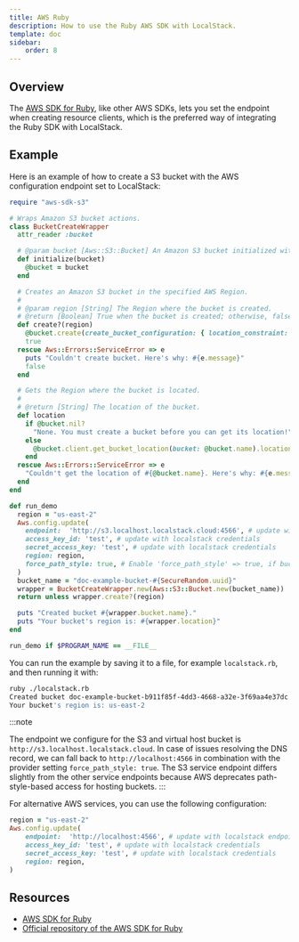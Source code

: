 ```yaml
---
title: AWS Ruby
description: How to use the Ruby AWS SDK with LocalStack.
template: doc
sidebar:
    order: 8
---
```


## Overview

The [AWS SDK for Ruby](https://aws.amazon.com/sdk-for-ruby/), like other AWS SDKs, lets you set the endpoint when creating resource clients, which is the preferred way of integrating the Ruby SDK with LocalStack.

## Example

Here is an example of how to create a S3 bucket with the AWS configuration endpoint set to LocalStack:

```ruby showshowLineNumbers
require "aws-sdk-s3"

# Wraps Amazon S3 bucket actions.
class BucketCreateWrapper
  attr_reader :bucket

  # @param bucket [Aws::S3::Bucket] An Amazon S3 bucket initialized with a name.
  def initialize(bucket)
    @bucket = bucket
  end

  # Creates an Amazon S3 bucket in the specified AWS Region.
  #
  # @param region [String] The Region where the bucket is created.
  # @return [Boolean] True when the bucket is created; otherwise, false.
  def create?(region)
    @bucket.create(create_bucket_configuration: { location_constraint: region })
    true
  rescue Aws::Errors::ServiceError => e
    puts "Couldn't create bucket. Here's why: #{e.message}"
    false
  end

  # Gets the Region where the bucket is located.
  #
  # @return [String] The location of the bucket.
  def location
    if @bucket.nil?
      "None. You must create a bucket before you can get its location!"
    else
      @bucket.client.get_bucket_location(bucket: @bucket.name).location_constraint
    end
  rescue Aws::Errors::ServiceError => e
    "Couldn't get the location of #{@bucket.name}. Here's why: #{e.message}"
  end
end

def run_demo
  region = "us-east-2"
  Aws.config.update(
    endpoint:  'http://s3.localhost.localstack.cloud:4566', # update with localstack endpoint
    access_key_id: 'test', # update with localstack credentials
    secret_access_key: 'test', # update with localstack credentials
    region: region,
    force_path_style: true, # Enable 'force_path_style' => true, if bucket name is non DNS compliant
  )
  bucket_name = "doc-example-bucket-#{SecureRandom.uuid}"
  wrapper = BucketCreateWrapper.new(Aws::S3::Bucket.new(bucket_name))
  return unless wrapper.create?(region)

  puts "Created bucket #{wrapper.bucket.name}."
  puts "Your bucket's region is: #{wrapper.location}"
end

run_demo if $PROGRAM_NAME == __FILE__
```

You can run the example by saving it to a file, for example `localstack.rb`, and then running it with:

```bash
ruby ./localstack.rb
Created bucket doc-example-bucket-b911f85f-4dd3-4668-a32e-3f69aa4e37dc.
Your bucket's region is: us-east-2
```

:::note

The endpoint we configure for the S3 and virtual host bucket is `http://s3.localhost.localstack.cloud`.
In case of issues resolving the DNS record, we can fall back to `http://localhost:4566` in combination with the provider setting `force_path_style: true`.
The S3 service endpoint differs slightly from the other service endpoints because AWS deprecates path-style-based access for hosting buckets.
:::

For alternative AWS services, you can use the following configuration:

```ruby showshowLineNumbers
region = "us-east-2"
Aws.config.update(
    endpoint:  'http://localhost:4566', # update with localstack endpoint
    access_key_id: 'test', # update with localstack credentials
    secret_access_key: 'test', # update with localstack credentials
    region: region,
)
```

## Resources

* [AWS SDK for Ruby](https://aws.amazon.com/sdk-for-ruby/)
* [Official repository of the AWS SDK for Ruby](https://github.com/aws/aws-sdk-ruby)